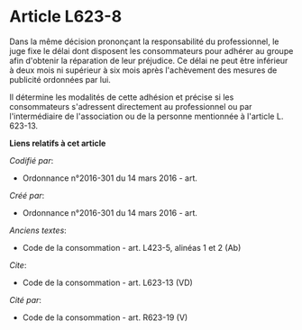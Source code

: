 # Article L623-8

Dans la même décision prononçant la responsabilité du professionnel, le juge fixe le délai dont disposent les consommateurs
pour adhérer au groupe afin d'obtenir la réparation de leur préjudice. Ce délai ne peut être inférieur à deux mois ni
supérieur à six mois après l'achèvement des mesures de publicité ordonnées par lui. 

Il détermine les modalités de cette adhésion et précise si les consommateurs s'adressent directement au professionnel ou par
l'intermédiaire de l'association ou de la personne mentionnée à l'article L. 623-13.

**Liens relatifs à cet article**

_Codifié par_:

  - Ordonnance n°2016-301 du 14 mars 2016 - art.

_Créé par_:

  - Ordonnance n°2016-301 du 14 mars 2016 - art.

_Anciens textes_:

  - Code de la consommation - art. L423-5, alinéas 1 et 2 (Ab)

_Cite_:

  - Code de la consommation - art. L623-13 (VD)

_Cité par_:

  - Code de la consommation - art. R623-19 (V)

